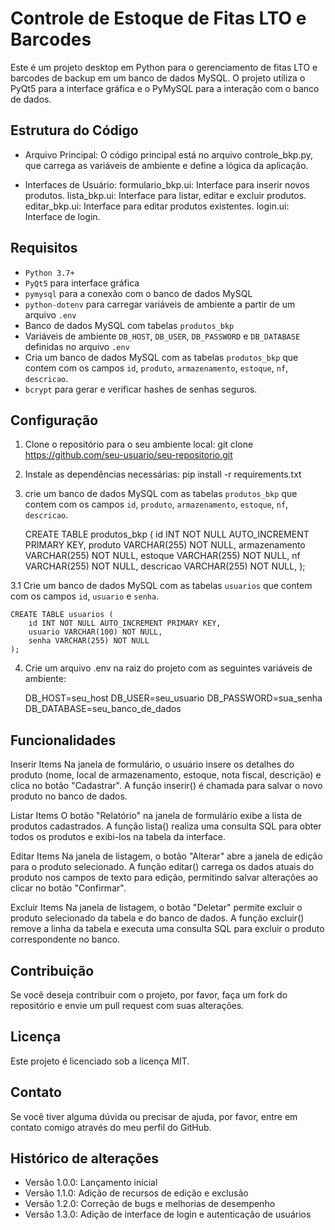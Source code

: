 # Controle de Estoque de Fitas LTO e Barcodes

Este é um projeto desktop em Python para o gerenciamento de fitas LTO e barcodes de backup em um banco de dados MySQL. O projeto utiliza o PyQt5 para a interface gráfica e o PyMySQL para a interação com o banco de dados.

## Estrutura do Código
- Arquivo Principal: 
O código principal está no arquivo controle_bkp.py, que carrega as variáveis de ambiente e define a lógica da aplicação.

- Interfaces de Usuário:
formulario_bkp.ui: Interface para inserir novos produtos.
lista_bkp.ui: Interface para listar, editar e excluir produtos.
editar_bkp.ui: Interface para editar produtos existentes.
login.ui: Interface de login.

## Requisitos

- `Python 3.7+`
- `PyQt5` para interface gráfica
- `pymysql` para a conexão com o banco de dados MySQL
- `python-dotenv` para carregar variáveis de ambiente a partir de um arquivo `.env`
-  Banco de dados MySQL com tabelas `produtos_bkp`
-  Variáveis de ambiente `DB_HOST`, `DB_USER`, `DB_PASSWORD` e `DB_DATABASE` definidas no arquivo `.env`
-  Cria um banco de dados MySQL com as tabelas `produtos_bkp` que contem com os campos `id`, `produto`, `armazenamento`, `estoque`, `nf`, `descricao`.
-  `bcrypt` para gerar e verificar hashes de senhas seguros.

## Configuração

1. Clone o repositório para o seu ambiente local:
   git clone https://github.com/seu-usuario/seu-repositorio.git

2. Instale as dependências necessárias:
   pip install -r requirements.txt

3. crie um banco de dados MySQL com as tabelas `produtos_bkp` que contem com os campos `id`, `produto`, `armazenamento`, `estoque`, `nf`, `descricao`.

    CREATE TABLE produtos_bkp (
        id INT NOT NULL AUTO_INCREMENT PRIMARY KEY,
        produto VARCHAR(255) NOT NULL,
        armazenamento VARCHAR(255) NOT NULL,
        estoque VARCHAR(255) NOT NULL,
        nf VARCHAR(255) NOT NULL,
        descricao VARCHAR(255) NOT NULL,
    );

3.1 Crie um banco de dados MySQL com as tabelas `usuarios` que contem com os campos `id`, `usuario` e `senha`.

    CREATE TABLE usuarios ( 
        id INT NOT NULL AUTO_INCREMENT PRIMARY KEY, 
        usuario VARCHAR(100) NOT NULL, 
        senha VARCHAR(255) NOT NULL 
    );

4. Crie um arquivo .env na raiz do projeto com as seguintes variáveis de ambiente:

    DB_HOST=seu_host
    DB_USER=seu_usuario
    DB_PASSWORD=sua_senha
    DB_DATABASE=seu_banco_de_dados

## Funcionalidades

Inserir Items
Na janela de formulário, o usuário insere os detalhes do produto (nome, local de armazenamento, estoque, nota fiscal, descrição) e clica no botão "Cadastrar". A função inserir() é chamada para salvar o novo produto no banco de dados.

Listar Items
O botão "Relatório" na janela de formulário exibe a lista de produtos cadastrados. A função lista() realiza uma consulta SQL para obter todos os produtos e exibi-los na tabela da interface.

Editar Items
Na janela de listagem, o botão "Alterar" abre a janela de edição para o produto selecionado. A função editar() carrega os dados atuais do produto nos campos de texto para edição, permitindo salvar alterações ao clicar no botão "Confirmar".

Excluir Items
Na janela de listagem, o botão "Deletar" permite excluir o produto selecionado da tabela e do banco de dados. A função excluir() remove a linha da tabela e executa uma consulta SQL para excluir o produto correspondente no banco.

## Contribuição
Se você deseja contribuir com o projeto, por favor, faça um fork do repositório e envie um pull request com suas alterações.

## Licença
Este projeto é licenciado sob a licença MIT.

## Contato
Se você tiver alguma dúvida ou precisar de ajuda, por favor, entre em contato comigo através do meu perfil do GitHub.

## Histórico de alterações
- Versão 1.0.0: Lançamento inicial
- Versão 1.1.0: Adição de recursos de edição e exclusão
- Versão 1.2.0: Correção de bugs e melhorias de desempenho
- Versão 1.3.0: Adição de interface de login e autenticação de usuários